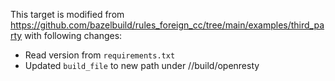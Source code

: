 This target is modified from https://github.com/bazelbuild/rules_foreign_cc/tree/main/examples/third_party
with following changes:

- Read version from `requirements.txt`
- Updated `build_file` to new path under //build/openresty
